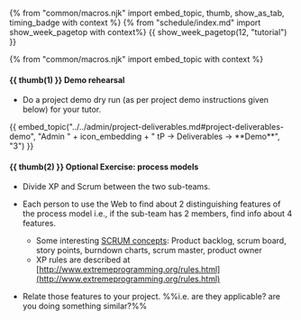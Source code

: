 {% from "common/macros.njk" import embed_topic, thumb, show_as_tab, timing_badge with context %}
{% from "schedule/index.md" import show_week_pagetop with context%}
{{ show_week_pagetop(12, "tutorial") }}

{% from "common/macros.njk" import embed_topic with context %}

#### {{ thumb(1) }} Demo rehearsal

* Do a project demo dry run (as per project demo instructions given below) for your tutor.

<div class="indented-level2">
{{ embed_topic("../../admin/project-deliverables.md#project-deliverables-demo", "Admin " + icon_embedding + " tP → Deliverables → **Demo**", "3") }}
</div>

#### {{ thumb(2) }} Optional Exercise: process models

* Divide XP and Scrum between the two sub-teams.

* Each person to use the Web to find about 2 distinguishing features of the process model i.e., if the sub-team has 2 members, find info about 4 features.
  * Some interesting [SCRUM concepts](https://www.scrum.org/resources/what-is-scrum): Product backlog, scrum board, story points, burndown charts, scrum master, product owner
  * XP rules are described at [http://www.extremeprogramming.org/rules.html](http://www.extremeprogramming.org/rules.html)

* Relate those features to your project. %%i.e. are they applicable? are you doing something similar?%%
